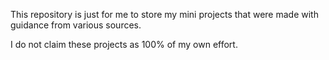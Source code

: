 This repository is just for me to store my mini projects that were made with guidance from various sources.

I do not claim these projects as 100% of my own effort.
